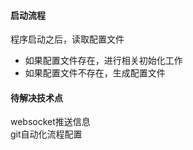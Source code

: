 #### 启动流程
程序启动之后，读取配置文件
- 如果配置文件存在，进行相关初始化工作
- 如果配置文件不存在，生成配置文件

#### 待解决技术点
websocket推送信息  
git自动化流程配置  
